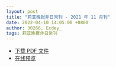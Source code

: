 ```yaml
---
layout: post
title: "莉亚晚报非日常刊 - 2021 年 11 月刊"
date: 2022-04-10 14:05:00 +0800
author: 30266, Ecdey_
tags: 莉亚晚报非日常刊
---
```


<nav class="hlist">
  <ul>
    <li><a href="/assets/pdf/RIA_Nightly_Unusual-2021-11.pdf">下载 PDF 文件</a></li>
    <li><a href="/assets/pdfjs/web/viewer.html?file=../../pdf/RIA_Nightly_Unusual-2021-11.pdf">在线预览</a></li>
  </ul>
</nav>